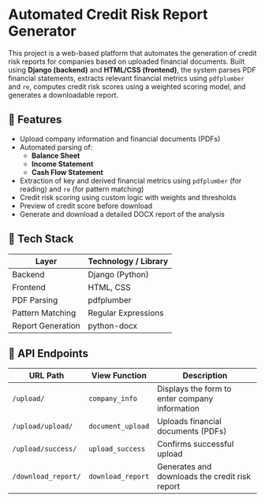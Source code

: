 


# Automated Credit Risk Report Generator

This project is a web-based platform that automates the generation of credit risk reports for companies based on uploaded financial documents. Built using **Django (backend)** and **HTML/CSS (frontend)**, the system parses PDF financial statements, extracts relevant financial metrics using `pdfplumber` and `re`, computes credit risk scores using a weighted scoring model, and generates a downloadable report.



## 🚀 Features

- Upload company information and financial documents (PDFs)
- Automated parsing of:
  - **Balance Sheet**
  - **Income Statement**
  - **Cash Flow Statement**
- Extraction of key and derived financial metrics using `pdfplumber` (for reading) and `re` (for pattern matching)
- Credit risk scoring using custom logic with weights and thresholds
- Preview of credit score before download
- Generate and download a detailed DOCX report of the analysis



## 🧰 Tech Stack

| Layer            | Technology / Library             |
|------------------|----------------------------------|
| Backend          | Django (Python)                  |
| Frontend         | HTML, CSS                        |
| PDF Parsing      | pdfplumber |
| Pattern Matching | Regular Expressions              |
| Report Generation| python-docx              |


## 🧾 API Endpoints

| URL Path              | View Function       | Description                                      |
|-----------------------|---------------------|--------------------------------------------------|
| `/upload/`            | `company_info`      | Displays the form to enter company information   |
| `/upload/upload/`     | `document_upload`   | Uploads financial documents (PDFs)               |
| `/upload/success/`    | `upload_success`    | Confirms successful upload                       |
| `/download_report/`   | `download_report`   | Generates and downloads the credit risk report   |




